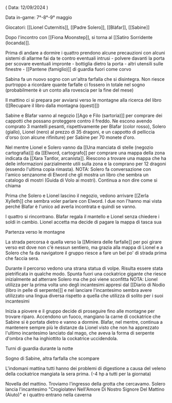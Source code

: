 ( Data: 12/09/2024 )

Data in-game: 7°-8°-9° maggio

Giocatori: [[Lionel Cuternitis]], [[Padre Solero]], [[Blàfar]], [[Sabine]]

Dopo l'incontro con [[Fiona Moonstep]], si torna al [[Satiro Sorridente (locanda)]].

Prima di andare a dormire i quattro prendono alcune precauzioni con alcuni sistemi di allarme fai da te contro eventuali intrusi
	- polvere davanti la porta per scovare eventuali impronte
	- bottiglia dietro la porta
	- altri utensili sulle finestre
	- [[Pantene (famiglio)]] di guardia fuori come corvo


Sabina fa un nuovo sogno con un'altra farfalla che si disintegra. Non riesce purtroppo a ricordare quante farfalle ci fossero in totale nel sogno (probabilmente è un conto alla rovescia per la fine del mese)

Il mattino ci si prepara per avviarsi verso le montagne alla ricerca del libro ([[Recupare il libro dalla montagna (quest)]])

Sabine e Blafar vanno al negozio [[Ago e Filo (sartoria)]] per comprare dei cappotti che possano proteggere contro il freddo.
Ne escono avendo comprato 3 mantelli pesanti, rispettivamente per Blafar (color rosso), Solero (giallo), Lionel (nero) al prezzo di 35 dragoni, e un cappotto di pelliccia d'orso (con alcune rifiniture) per Sabine per 70 monete d'oro.

Nel mentre Lionel e Solero vanno da [[Una manciata di stelle (negozio cartografia)]] da [[Elword, cartografo]] per comprare una mappa della zona indicata da [[Xara Tantlor, arcanista]]. Riescono a trovare una mappa che ha delle informazioni parzialmente utili sulla zona e la comprano per 12 dragoni (essendo l'ultima copia rimasta).
NOTA: Solero fa conversazione con l'amico senzanome di Elword che gli mostra un libro che sembra un catalogo di mostri (Guida di Volo ai mostri). Continua a non dire come si chiama

Prima che Solero e Lionel lascino il negozio, vedono arrivare [[Zerla Xylleth]] che sembra voler parlare con Elword. I due non l'hanno mai vista perché Blafar è l'unico ad averla incontrata e quindi se vanno.

I quattro si rincontrano. Blafar regala il mantello e Lionel senza chiedere i soldi in cambio. Lionel accetta ma decide di pagare la mappa di tasca sua

Partenza verso le montagne

La strada percorsa è quella verso la [[Miniera delle farfalle]] per poi girare verso est dove non c'è nessun sentiero, ma grazia alla mappa di Lionel e a Solero che fa da navigatore il gruppo riesce a fare un bel po' di strada prima che faccia sera.

Durante il percorso vedono una strana statua di volpe. Risulta essere stata pietrificata in qualche modo.
Spunta fuori una cockatrice gigante che riesce inizialmente ad atterrare Solero ma che poi viene sconfitta 
NOTA: Lionel utilizza per la prima volta uno degli incantesimi appresi dal [[Diario di Nodio (libro in pelle di serpente)]] e nel lanciare l'incantesimo sembra avere utilizzato una lingua diversa rispetto a quella che utilizza di solito per i suoi incantesimi

Inizia a piovere e il gruppo decide di proseguire fino alle montagne per trovare riparo. Accendono un fuoco, mangiano la carne di cockatrice che Sabine si è portata dietro e vanno a dormire.
Blafar, nel mentre, continua a mantenere sempre più le distanze da Lionel visto che non ha apprezzato l'ultimo incantesimo lanciato dal mago, che aveva la forma di serpente d'ombra che ha inghiottito la cockatrice uccidendola.

Turni di guardia durante la notte

Sogno di Sabine, altra farfalla che scompare

L'indomani mattina tutti hanno dei problemi di digestione a causa del veleno della cockatrice mangiata la sera prima. (-4 hp a tutti per la giornata)

Novella del mattino. 
Troviamo l'ingresso della grotta che cercavamo.
Solero lancia l'incantesimo "Crogiolatevi Nell'Amore Di Nostro Signore Del Mattino (Aiuto)" e i quattro entrano nella caverna

